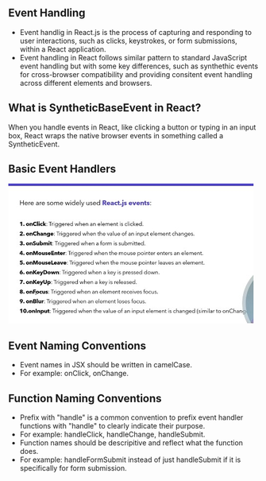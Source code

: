 ## Event Handling
- Event handlig in React.js is the process of capturing and responding to user interactions, such as clicks, keystrokes, or form submissions, within a React application. 
- Event handling in React follows similar pattern to standard JavaScript event handling but with some key differences, such as synthethic events for cross-browser compatibility and providing consitent event handling across different elements and browsers.


## What is SyntheticBaseEvent in React?
When you handle events in React, like clicking a button or typing in an input box, React wraps the native browser events in something called a SyntheticEvent.


## Basic Event Handlers 
<img src="./public/eve.jpg">


## Event Naming Conventions
- Event names in JSX should be written in camelCase.
- For example: onClick, onChange.

## Function Naming Conventions
- Prefix with "handle" is a common convention to prefix event handler functions with "handle" to clearly indicate their purpose.
- For example: handleClick, handleChange, handleSubmit.
- Function names should be descripitive and reflect what the function does. 
- For example: handleFormSubmit instead of just handleSubmit if it is specifically for form submission. 